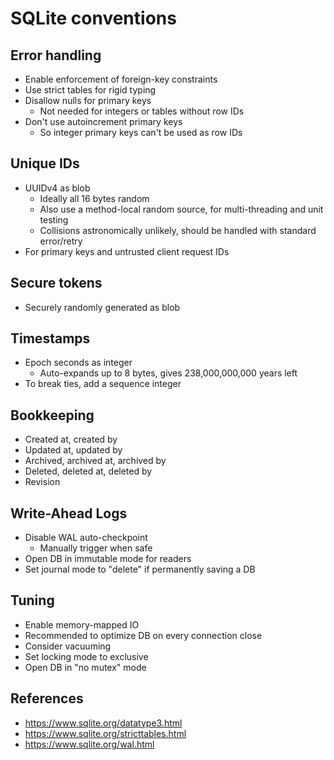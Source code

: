 # SQLite conventions

## Error handling

- Enable enforcement of foreign-key constraints
- Use strict tables for rigid typing
- Disallow nulls for primary keys
  - Not needed for integers or tables without row IDs
- Don't use autoincrement primary keys
  - So integer primary keys can't be used as row IDs

## Unique IDs

- UUIDv4 as blob
  - Ideally all 16 bytes random
  - Also use a method-local random source, for multi-threading and unit testing
  - Collisions astronomically unlikely, should be handled with standard error/retry
- For primary keys and untrusted client request IDs

## Secure tokens

- Securely randomly generated as blob

## Timestamps

- Epoch seconds as integer
  - Auto-expands up to 8 bytes, gives 238,000,000,000 years left
- To break ties, add a sequence integer

## Bookkeeping

- Created at, created by
- Updated at, updated by
- Archived, archived at, archived by
- Deleted, deleted at, deleted by
- Revision

## Write-Ahead Logs

- Disable WAL auto-checkpoint
  - Manually trigger when safe
- Open DB in immutable mode for readers
- Set journal mode to "delete" if permanently saving a DB

## Tuning

- Enable memory-mapped IO
- Recommended to optimize DB on every connection close
- Consider vacuuming
- Set locking mode to exclusive
- Open DB in "no mutex" mode

## References

- https://www.sqlite.org/datatype3.html
- https://www.sqlite.org/stricttables.html
- https://www.sqlite.org/wal.html
